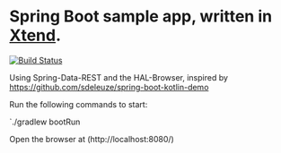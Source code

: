 # Spring Boot sample app, written in [Xtend](http://www.xtend-lang.org/).

[![Build Status](https://travis-ci.org/otrosien/spring-boot-xtend-demo.png)](https://travis-ci.org/otrosien/spring-boot-xtend-demo)

Using Spring-Data-REST and the HAL-Browser, inspired by https://github.com/sdeleuze/spring-boot-kotlin-demo

Run the following commands to start:

`./gradlew bootRun

Open the browser at (http://localhost:8080/)
